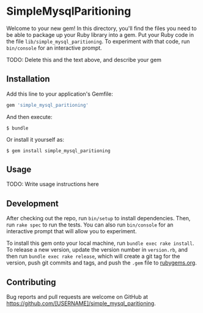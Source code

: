 # SimpleMysqlParitioning

Welcome to your new gem! In this directory, you'll find the files you need to be able to package up your Ruby library into a gem. Put your Ruby code in the file `lib/simple_mysql_paritioning`. To experiment with that code, run `bin/console` for an interactive prompt.

TODO: Delete this and the text above, and describe your gem

## Installation

Add this line to your application's Gemfile:

```ruby
gem 'simple_mysql_paritioning'
```

And then execute:

    $ bundle

Or install it yourself as:

    $ gem install simple_mysql_paritioning

## Usage

TODO: Write usage instructions here

## Development

After checking out the repo, run `bin/setup` to install dependencies. Then, run `rake spec` to run the tests. You can also run `bin/console` for an interactive prompt that will allow you to experiment.

To install this gem onto your local machine, run `bundle exec rake install`. To release a new version, update the version number in `version.rb`, and then run `bundle exec rake release`, which will create a git tag for the version, push git commits and tags, and push the `.gem` file to [rubygems.org](https://rubygems.org).

## Contributing

Bug reports and pull requests are welcome on GitHub at https://github.com/[USERNAME]/simple_mysql_paritioning.
